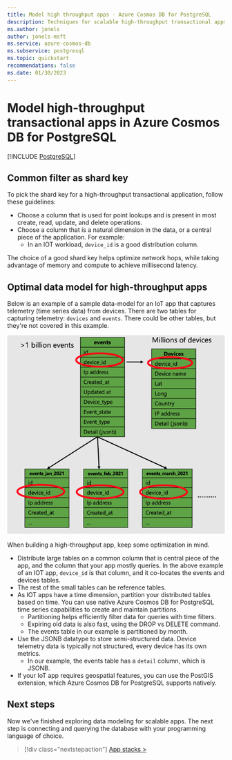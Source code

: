```yaml
---
title: Model high throughput apps - Azure Cosmos DB for PostgreSQL
description: Techniques for scalable high-throughput transactional apps
ms.author: jonels
author: jonels-msft
ms.service: azure-cosmos-db
ms.subservice: postgresql
ms.topic: quickstart
recommendations: false
ms.date: 01/30/2023
---
```


# Model high-throughput transactional apps in Azure Cosmos DB for PostgreSQL

[!INCLUDE [PostgreSQL](../includes/appliesto-postgresql.md)]

## Common filter as shard key

To pick the shard key for a high-throughput transactional application, follow
these guidelines:

* Choose a column that is used for point lookups and is present in most
  create, read, update, and delete operations.
* Choose a column that is a natural dimension in the data, or a central piece
  of the application. For example:
  * In an IOT workload, `device_id` is a good distribution column.

The choice of a good shard key helps optimize network hops, while taking
advantage of memory and compute to achieve millisecond latency.

## Optimal data model for high-throughput apps

Below is an example of a sample data-model for an IoT app that captures
telemetry (time series data) from devices. There are two tables for capturing
telemetry: `devices` and `events`. There could be other tables, but they're not
covered in this example.

![Diagram of events and devices tables, and partitions of events.](media/howto-build-scalable-apps/high-throughput-data-model.png)

When building a high-throughput app, keep some optimization in mind.

* Distribute large tables on a common column that is central piece of the app,
  and the column that your app mostly queries. In the above example of an IOT
  app, `device_id` is that column, and it co-locates the events and devices
  tables.
* The rest of the small tables can be reference tables.
* As IOT apps have a time dimension, partition your distributed tables based on
  time. You can use native Azure Cosmos DB for PostgreSQL time series capabilities to
  create and maintain partitions.
  * Partitioning helps efficiently filter data for queries with time filters.
  * Expiring old data is also fast, using the DROP vs DELETE command.
  * The events table in our example is partitioned by month.
* Use the JSONB datatype to store semi-structured data. Device telemetry
  data is typically not structured, every device has its own metrics.
  * In our example,  the events table has a `detail` column, which is JSONB.
* If your IoT app requires geospatial features, you can use the PostGIS
  extension, which Azure Cosmos DB for PostgreSQL supports natively.

## Next steps

Now we've finished exploring data modeling for scalable apps. The next step is
connecting and querying the database with your programming language of choice.

> [!div class="nextstepaction"]
> [App stacks >](quickstart-app-stacks-overview.yml)
